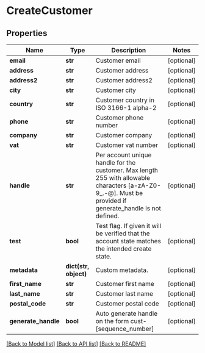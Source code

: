 # CreateCustomer

## Properties
Name | Type | Description | Notes
------------ | ------------- | ------------- | -------------
**email** | **str** | Customer email | [optional] 
**address** | **str** | Customer address | [optional] 
**address2** | **str** | Customer address2 | [optional] 
**city** | **str** | Customer city | [optional] 
**country** | **str** | Customer country in ISO 3166-1 alpha-2 | [optional] 
**phone** | **str** | Customer phone number | [optional] 
**company** | **str** | Customer company | [optional] 
**vat** | **str** | Customer vat number | [optional] 
**handle** | **str** | Per account unique handle for the customer. Max length 255 with allowable characters [a-zA-Z0-9_.-@]. Must be provided if generate_handle is not defined. | [optional] 
**test** | **bool** | Test flag. If given it will be verified that the account state matches the intended create state. | [optional] 
**metadata** | **dict(str, object)** | Custom metadata. | [optional] 
**first_name** | **str** | Customer first name | [optional] 
**last_name** | **str** | Customer last name | [optional] 
**postal_code** | **str** | Customer postal code | [optional] 
**generate_handle** | **bool** | Auto generate handle on the form cust-[sequence_number] | [optional] 

[[Back to Model list]](../README.md#documentation-for-models) [[Back to API list]](../README.md#documentation-for-api-endpoints) [[Back to README]](../README.md)


